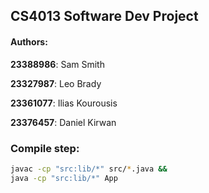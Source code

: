 ## CS4013 Software Dev Project

#### Authors:

**23388986**: Sam Smith

**23327987**: Leo Brady

**23361077**: Ilias Kourousis

**23376457**: Daniel Kirwan

### Compile step:

```bash
javac -cp "src:lib/*" src/*.java && 
java -cp "src:lib/*" App
```

